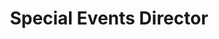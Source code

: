 ---
firstname: "Nina"
lastname: "Lu"
title: "Special Events Director"
group: "board"
img: nlu.jpg
---